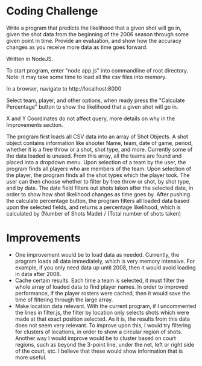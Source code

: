Coding Challenge
==========================

Write a program that predicts the likelihood that a given shot will go in, given the shot data from the
beginning of the 2006 season through some given point in time. Provide an evaluation, and show how the accuracy 
changes as you receive more data as time goes forward.

Written in NodeJS.

To start program, enter "node app.js" into commandline of root directory. Note: it may take some time to load all the csv files into memory.

In a browser, navigate to http://localhost:8000

Select team, player, and other options, when ready press the "Calculate Percentage" button to show the likelihood 
that a given shot will go in.

X and Y Coordinates do not affect query, more details on why in the Improvements section.

The program first loads all CSV data into an array of Shot Objects. A shot object contains information like shooter Name, team, date of game, period, whether it is a free throw or a shot, shot type, and more. Currently some of the data loaded is unused.
From this array, all the teams are found and placed into a dropdown menu. Upon selection of a team by the user, the program finds all players who are members of the team. Upon selection of the player, the program finds all the shot types which the player took.
The user can then choose whether to filter by free throw or shot, by shot type, and by date. The date field filters out shots taken after the selected date, in order to show how shot likelihood changes as time goes by.
After pushing the calculate percentage button, the program filters all loaded data based upon the selected fields, and returns a percentage likelihood, which is calculated by (Number of Shots Made) / (Total number of shots taken)


# Improvements
- One improvement would be to load data as needed. Currently, the program loads all data immediately, which is very memory intensive. For example, if you only need data up until 2008, then it would avoid loading in data after 2008.
- Cache certain results. Each time a team is selected, it must filter the whole array of loaded data to find player names. In order to improved performance, if the player rosters were cached, then it would save the time of filtering through the large array.
- Make location data relevant. With the current program, if I uncommented the lines in filter.js, the filter by location only selects shots which were made at that exact position selected. As it is, the results from this data does not seem very relevant. To improve upon this, I would try filtering for clusters of locations, in order to show a circular region of shots. Another way I would improve would be to cluster based on court regions, such as beyond the 3-point line, under the net, left or right side of the court, etc. I believe that these would show information that is more useful.
